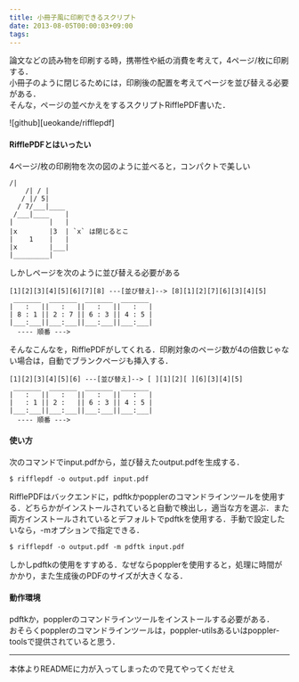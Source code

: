 ```yaml
---
title: 小冊子風に印刷できるスクリプト
date: 2013-08-05T00:00:03+09:00
tags: 
---
```


論文などの読み物を印刷する時，携帯性や紙の消費を考えて，4ページ/枚に印刷する．  
小冊子のように閉じるためには，印刷後の配置を考えてページを並び替える必要がある．  
そんな，ページの並べかえをするスクリプトRifflePDF書いた．

![github][ueokande/rifflepdf]

#### RifflePDFとはいったい

4ページ/枚の印刷物を次の図のように並べると，コンパクトで美しい

```
/|  
    /| / |
   / |/ 5|
  / 7/___|____
 /___|____    |
|         |   |
|x        |3  | `x` は閉じるとこ
|    1    |   |
|x        |___|
|_________|
```

しかしページを次のように並び替える必要がある

```
[1][2][3][4][5][6][7][8] ---[並び替え]--> [8][1][2][7][6][3][4][5]
 _______  _______  _______  _______  
|   :   ||   :   ||   :   ||   :   | 
| 8 : 1 || 2 : 7 || 6 : 3 || 4 : 5 | 
|___:___||___:___||___:___||___:___| 
  ---- 順番 --->
```

そんなこんなを，RifflePDFがしてくれる．印刷対象のページ数が4の倍数じゃない場合は，自動でブランクページも挿入する．

```
[1][2][3][4][5][6] ---[並び替え]--> [ ][1][2][ ][6][3][4][5]
 _______  _______  _______  _______  
|   :   ||   :   ||   :   ||   :   | 
|   : 1 || 2 :   || 6 : 3 || 4 : 5 | 
|___:___||___:___||___:___||___:___| 
  ---- 順番 --->
```

<span stlye="font-family:monospace"></span>  


#### 使い方

次のコマンドで<span stlye="font-family:monospace">input.pdf</span>から，並び替えた<span stlye="font-family:monospace">output.pdf</span>を生成する．

```
$ rifflepdf -o output.pdf input.pdf
```

RifflePDFはバックエンドに，pdftkかpopplerのコマンドラインツールを使用する．どちらかがインストールされていると自動で検出し，適当な方を選ぶ．また両方インストールされているとデフォルトでpdftkを使用する．手動で設定したいなら，<span stlye="font-family:monospace">-m</span>オプションで指定できる．

```
$ rifflepdf -o output.pdf -m pdftk input.pdf
```

しかしpdftkの使用をすすめる．なぜならpopplerを使用すると，処理に時間がかかり，また生成後のPDFのサイズが大きくなる．

#### 動作環境

pdftkか，popplerのコマンドラインツールをインストールする必要がある．  
おそらくpopplerのコマンドラインツールは，<span stlye="font-family:monospace">poppler-utils</span>あるいは<span stlye="font-family:monospace">poppler-tools</span>で提供されていると思う．

  


* * *

  
本体よりREADMEに力が入ってしまったので見てやってくだせえ
